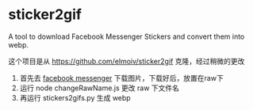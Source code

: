 # sticker2gif

A tool to download Facebook Messenger Stickers and convert them into webp.

这个项目是从 https://github.com/elmoiv/sticker2gif 克隆，经过稍微的更改

1. 首先去 [facebook messenger](https://www.facebook.com/messages/t/100007659618124) 下载图片，下载好后，放置在raw下
2. 运行 node changeRawName.js 更改 raw 下文件名
3. 再运行 stickers2gifs.py 生成 webp